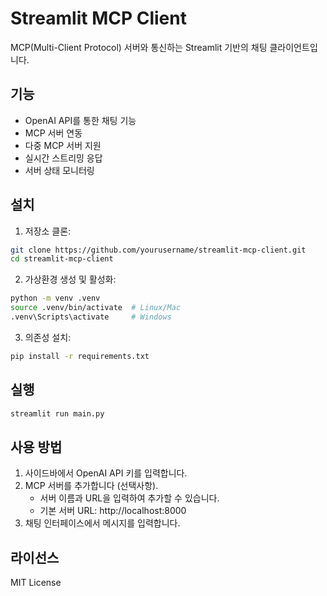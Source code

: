 # Streamlit MCP Client

MCP(Multi-Client Protocol) 서버와 통신하는 Streamlit 기반의 채팅 클라이언트입니다.

## 기능

- OpenAI API를 통한 채팅 기능
- MCP 서버 연동
- 다중 MCP 서버 지원
- 실시간 스트리밍 응답
- 서버 상태 모니터링

## 설치

1. 저장소 클론:
```bash
git clone https://github.com/yourusername/streamlit-mcp-client.git
cd streamlit-mcp-client
```

2. 가상환경 생성 및 활성화:
```bash
python -m venv .venv
source .venv/bin/activate  # Linux/Mac
.venv\Scripts\activate     # Windows
```

3. 의존성 설치:
```bash
pip install -r requirements.txt
```

## 실행

```bash
streamlit run main.py
```

## 사용 방법

1. 사이드바에서 OpenAI API 키를 입력합니다.
2. MCP 서버를 추가합니다 (선택사항).
   - 서버 이름과 URL을 입력하여 추가할 수 있습니다.
   - 기본 서버 URL: http://localhost:8000
3. 채팅 인터페이스에서 메시지를 입력합니다.

## 라이선스

MIT License
